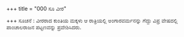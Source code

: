 +++
title = "000 ಸೂ ವೀರ"

+++
ಸೂಚನೆ : ವೀರರಾದ ಕುಂತಿಯ ಮಕ್ಕಳು ಆ ರಾತ್ರಿಯಲ್ಲಿ ಅಂಗಾರವರ್ಮನನ್ನು ಗೆದ್ದು ವಿಪ್ರ ವೇಷದಲ್ಲಿ ಪಾಂಚಾಲರಾಜನ ಪಟ್ಟಣವನ್ನು ಪ್ರವೇಶಿಸಿದರು.